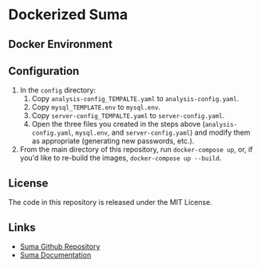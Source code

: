 # Dockerized Suma

## Docker Environment

## Configuration

1. In the `config` directory:
	1. Copy `analysis-config_TEMPALTE.yaml` to `analysis-config.yaml`.
	2. Copy `mysql_TEMPLATE.env` to `mysql.env`.
	3. Copy `server-config_TEMPALTE.yaml` to `server-config.yaml`.
	4. Open the three files you created in the steps above (`analysis-config.yaml`, `mysql.env`, and `server-config.yaml`) and modify them as appropriate (generating new passwords, etc.).
2. From the main directory of this repository, run `docker-compose up`, or, if you'd like to re-build the images, `docker-compose up --build`.

## License

The code in this repository is released under the MIT License.

## Links
*   [Suma Github Repository](https://github.com/suma-project/Suma)
*   [Suma Documentation](https://suma-project.github.io/Suma/)
